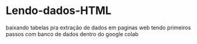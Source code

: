 # Lendo-dados-HTML
baixando tabelas pra extração de dados em paginas web
tendo primeiros passos com banco de dados dentro do google colab
